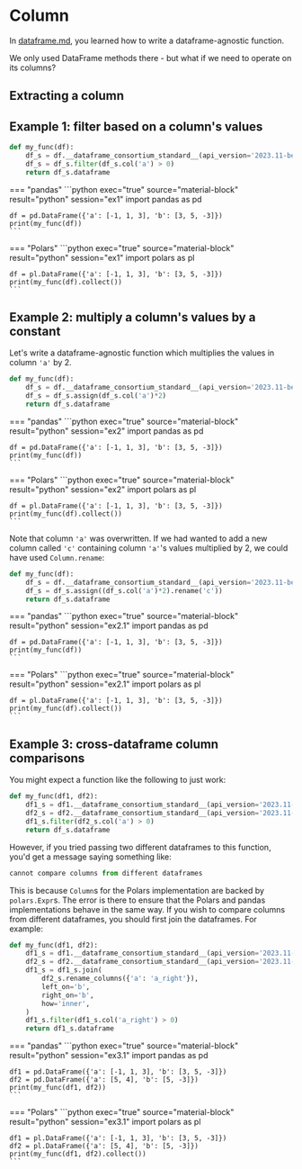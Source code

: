 # Column

In [dataframe.md](dataframe.md), you learned how to write a dataframe-agnostic function.

We only used DataFrame methods there - but what if we need to operate on its columns?

## Extracting a column


## Example 1: filter based on a column's values

```python exec="1" source="above" session="ex1"
def my_func(df):
    df_s = df.__dataframe_consortium_standard__(api_version='2023.11-beta')
    df_s = df_s.filter(df_s.col('a') > 0)
    return df_s.dataframe
```

=== "pandas"
    ```python exec="true" source="material-block" result="python" session="ex1"
    import pandas as pd

    df = pd.DataFrame({'a': [-1, 1, 3], 'b': [3, 5, -3]})
    print(my_func(df))
    ```

=== "Polars"
    ```python exec="true" source="material-block" result="python" session="ex1"
    import polars as pl

    df = pl.DataFrame({'a': [-1, 1, 3], 'b': [3, 5, -3]})
    print(my_func(df).collect())
    ```


## Example 2: multiply a column's values by a constant

Let's write a dataframe-agnostic function which multiplies the values in column
`'a'` by 2.

```python exec="1" source="above" session="ex2"
def my_func(df):
    df_s = df.__dataframe_consortium_standard__(api_version='2023.11-beta')
    df_s = df_s.assign(df_s.col('a')*2)
    return df_s.dataframe
```

=== "pandas"
    ```python exec="true" source="material-block" result="python" session="ex2"
    import pandas as pd

    df = pd.DataFrame({'a': [-1, 1, 3], 'b': [3, 5, -3]})
    print(my_func(df))
    ```

=== "Polars"
    ```python exec="true" source="material-block" result="python" session="ex2"
    import polars as pl

    df = pl.DataFrame({'a': [-1, 1, 3], 'b': [3, 5, -3]})
    print(my_func(df).collect())
    ```

Note that column `'a'` was overwritten. If we had wanted to add a new column called `'c'` containing column `'a'`'s
values multiplied by 2, we could have used `Column.rename`:

```python exec="1" source="above" session="ex2.1"
def my_func(df):
    df_s = df.__dataframe_consortium_standard__(api_version='2023.11-beta')
    df_s = df_s.assign((df_s.col('a')*2).rename('c'))
    return df_s.dataframe
```

=== "pandas"
    ```python exec="true" source="material-block" result="python" session="ex2.1"
    import pandas as pd

    df = pd.DataFrame({'a': [-1, 1, 3], 'b': [3, 5, -3]})
    print(my_func(df))
    ```

=== "Polars"
    ```python exec="true" source="material-block" result="python" session="ex2.1"
    import polars as pl

    df = pl.DataFrame({'a': [-1, 1, 3], 'b': [3, 5, -3]})
    print(my_func(df).collect())
    ```

## Example 3: cross-dataframe column comparisons

You might expect a function like the following to just work:

```python exec="1" source="above" session="ex3"
def my_func(df1, df2):
    df1_s = df1.__dataframe_consortium_standard__(api_version='2023.11-beta')
    df2_s = df2.__dataframe_consortium_standard__(api_version='2023.11-beta')
    df1_s.filter(df2_s.col('a') > 0)
    return df_s.dataframe
```

However, if you tried passing two different dataframes to this function, you'd get
a message saying something like:
```python
cannot compare columns from different dataframes
```

This is because `Column`s for the Polars implementation are backed by `polars.Expr`s.
The error is there to ensure that the Polars and pandas implementations behave in the same way.
If you wish to compare columns from different dataframes, you should first join the dataframes.
For example:
```python exec="1" source="above" session="ex3.1"
def my_func(df1, df2):
    df1_s = df1.__dataframe_consortium_standard__(api_version='2023.11-beta')
    df2_s = df2.__dataframe_consortium_standard__(api_version='2023.11-beta')
    df1_s = df1_s.join(
        df2_s.rename_columns({'a': 'a_right'}),
        left_on='b',
        right_on='b',
        how='inner',
    )
    df1_s.filter(df1_s.col('a_right') > 0)
    return df1_s.dataframe
```

=== "pandas"
    ```python exec="true" source="material-block" result="python" session="ex3.1"
    import pandas as pd

    df1 = pd.DataFrame({'a': [-1, 1, 3], 'b': [3, 5, -3]})
    df2 = pd.DataFrame({'a': [5, 4], 'b': [5, -3]})
    print(my_func(df1, df2))
    ```

=== "Polars"
    ```python exec="true" source="material-block" result="python" session="ex3.1"
    import polars as pl

    df1 = pl.DataFrame({'a': [-1, 1, 3], 'b': [3, 5, -3]})
    df2 = pl.DataFrame({'a': [5, 4], 'b': [5, -3]})
    print(my_func(df1, df2).collect())
    ```
